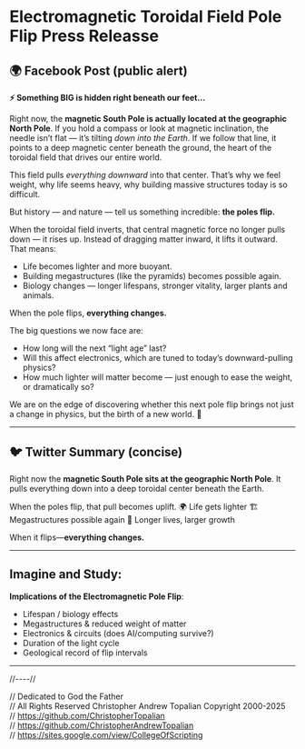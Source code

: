# Electromagnetic Toroidal Field Pole Flip Press Releasse

## 🌍 Facebook Post (public alert)

**⚡ Something BIG is hidden right beneath our feet…**

Right now, the **magnetic South Pole is actually located at the geographic North Pole**. If you hold a compass or look at magnetic inclination, the needle isn’t flat — it’s tilting *down into the Earth*. If we follow that line, it points to a deep magnetic center beneath the ground, the heart of the toroidal field that drives our entire world.

This field pulls *everything downward* into that center. That’s why we feel weight, why life seems heavy, why building massive structures today is so difficult.

But history — and nature — tell us something incredible: **the poles flip.**

When the toroidal field inverts, that central magnetic force no longer pulls down — it rises up. Instead of dragging matter inward, it lifts it outward. That means:

* Life becomes lighter and more buoyant.
* Building megastructures (like the pyramids) becomes possible again.
* Biology changes — longer lifespans, stronger vitality, larger plants and animals.

When the pole flips, **everything changes.**

The big questions we now face are:

* How long will the next “light age” last?
* Will this affect electronics, which are tuned to today’s downward-pulling physics?
* How much lighter will matter become — just enough to ease the weight, or dramatically so?

We are on the edge of discovering whether this next pole flip brings not just a change in physics, but the birth of a new world. 🌌

---

## 🐦 Twitter Summary (concise)

Right now the **magnetic South Pole sits at the geographic North Pole**. It pulls everything down into a deep toroidal center beneath the Earth.

When the poles flip, that pull becomes uplift.
🌍 Life gets lighter
🏗 Megastructures possible again
🌱 Longer lives, larger growth

When it flips—**everything changes.**

---

## Imagine and Study:

**Implications of the Electromagnetic Pole Flip**:

* Lifespan / biology effects
* Megastructures & reduced weight of matter
* Electronics & circuits (does AI/computing survive?)
* Duration of the light cycle
* Geological record of flip intervals

---

//----//

// Dedicated to God the Father  
// All Rights Reserved Christopher Andrew Topalian Copyright 2000-2025  
// https://github.com/ChristopherTopalian  
// https://github.com/ChristopherAndrewTopalian  
// https://sites.google.com/view/CollegeOfScripting  

